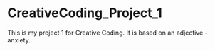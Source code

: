 # CreativeCoding_Project_1
This is my project 1 for Creative Coding.
It is based on an adjective - anxiety.